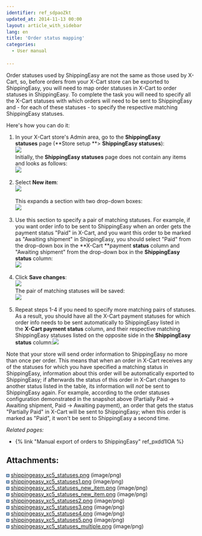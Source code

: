 ```yaml
---
identifier: ref_sdpaoZkt
updated_at: 2014-11-13 00:00
layout: article_with_sidebar
lang: en
title: 'Order status mapping'
categories:
  - User manual

---
```



Order statuses used by ShippingEasy are not the same as those used by X-Cart, so, before orders from your X-Cart store can be exported to ShippingEasy, you will need to map order statuses in X-Cart to order statuses in ShippingEasy. To complete the task you will need to specify all the X-Cart statuses with which orders will need to be sent to ShippingEasy and - for each of these statuses - to specify the respective matching ShippingEasy statuses.

Here's how you can do it:

1.  In your X-Cart store's Admin area, go to the **ShippingEasy statuses** page (**Store setup **> **ShippingEasy statuses**):  
    ![]({{site.baseurl}}/attachments/8224919/8355912.png?effects=drop-shadow)  
    Initially, the **ShippingEasy statuses** page does not contain any items and looks as follows:  
    ![]({{site.baseurl}}/attachments/8224919/8355913.png?effects=drop-shadow)
2.  Select **New item**:   
    ![]({{site.baseurl}}/attachments/8224919/8355914.png?effects=drop-shadow)  

    This expands a section with two drop-down boxes:  
    ![]({{site.baseurl}}/attachments/8224919/8355916.png?effects=drop-shadow)  

3.  Use this section to specify a pair of matching statuses. For example, if you want order info to be sent to ShippingEasy when an order gets the payment status "Paid" in X-Cart, and you want this order to be marked as "Awaiting shipment" in ShippingEasy, you should select "Paid" from the drop-down box in the **X-Cart **payment **status** column and "Awaiting shipment" from the drop-down box in the **ShippingEasy status** column:  
    ![]({{site.baseurl}}/attachments/8224919/8355917.png?effects=drop-shadow)  

4.  Click **Save changes**:  
    ![]({{site.baseurl}}/attachments/8224919/8355918.png?effects=drop-shadow)  
    The pair of matching statuses will be saved:  
    ![]({{site.baseurl}}/attachments/8224919/8355919.png?effects=drop-shadow)
5.  Repeat steps 1-4 if you need to specify more matching pairs of statuses. As a result, you should have all the X-Cart payment statuses for which order info needs to be sent automatically to ShippingEasy listed in the **X-Cart payment status** column, and their respective matching ShippingEasy statuses listed on the opposite side in the **ShippingEasy status** column:![]({{site.baseurl}}/attachments/8224919/8355920.png?effects=drop-shadow)

Note that your store will send order information to ShippingEasy no more than once per order. This means that when an order in X-Cart receives any of the statuses for which you have specified a matching status in ShippingEasy, information about this order will be automatically exported to ShippingEasy; if afterwards the status of this order in X-Cart changes to another status listed in the table, its information will _not_ be sent to ShippingEasy again. For example, according to the order statuses configuration demonstrated in the snapshot above (Partially Paid -> Awaiting shipment, Paid -> Awaiting payment), an order that gets the status "Partially Paid" in X-Cart will be sent to ShippingEasy; when this order is marked as "Paid", it won't be sent to ShippingEasy a second time.   

_Related pages:_

*   {% link "Manual export of orders to ShippingEasy" ref_pxdd1lOA %}

## Attachments:

![](images/icons/bullet_blue.gif) [shippingeasy_xc5_statuses.png]({{site.baseurl}}/attachments/8224919/8355912.png) (image/png)  
![](images/icons/bullet_blue.gif) [shippingeasy_xc5_statuses1.png]({{site.baseurl}}/attachments/8224919/8355913.png) (image/png)  
![](images/icons/bullet_blue.gif) [shippingeasy_xc5_statuses_new_item.png]({{site.baseurl}}/attachments/8224919/8355915.png) (image/png)  
![](images/icons/bullet_blue.gif) [shippingeasy_xc5_statuses_new_item.png]({{site.baseurl}}/attachments/8224919/8355914.png) (image/png)  
![](images/icons/bullet_blue.gif) [shippingeasy_xc5_statuses2.png]({{site.baseurl}}/attachments/8224919/8355916.png) (image/png)  
![](images/icons/bullet_blue.gif) [shippingeasy_xc5_statuses3.png]({{site.baseurl}}/attachments/8224919/8355917.png) (image/png)  
![](images/icons/bullet_blue.gif) [shippingeasy_xc5_statuses4.png]({{site.baseurl}}/attachments/8224919/8355918.png) (image/png)  
![](images/icons/bullet_blue.gif) [shippingeasy_xc5_statuses5.png]({{site.baseurl}}/attachments/8224919/8355919.png) (image/png)  
![](images/icons/bullet_blue.gif) [shippingeasy_xc5_statuses_multiple.png]({{site.baseurl}}/attachments/8224919/8355920.png) (image/png)